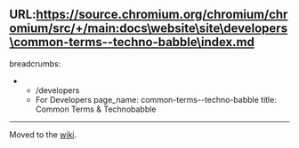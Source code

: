 URL:https://source.chromium.org/chromium/chromium/src/+/main:docs\website\site\developers\common-terms--techno-babble\index.md
---
breadcrumbs:
- - /developers
  - For Developers
page_name: common-terms--techno-babble
title: Common Terms & Technobabble
---

Moved to the [wiki](http://code.google.com/p/chromium/wiki/Glossary).
